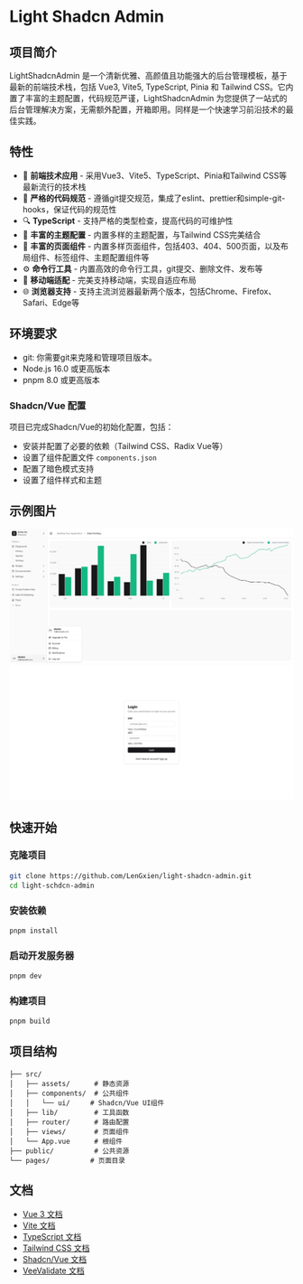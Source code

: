 # Light Shadcn Admin

## 项目简介

LightShadcnAdmin 是一个清新优雅、高颜值且功能强大的后台管理模板，基于最新的前端技术栈，包括 Vue3, Vite5, TypeScript, Pinia 和 Tailwind CSS。它内置了丰富的主题配置，代码规范严谨，LightShadcnAdmin 为您提供了一站式的后台管理解决方案，无需额外配置，开箱即用。同样是一个快速学习前沿技术的最佳实践。

## 特性

- 🚀 **前端技术应用** - 采用Vue3、Vite5、TypeScript、Pinia和Tailwind CSS等最新流行的技术栈
- 📝 **严格的代码规范** - 遵循git提交规范，集成了eslint、prettier和simple-git-hooks，保证代码的规范性
- 🔍 **TypeScript** - 支持严格的类型检查，提高代码的可维护性
- 🎨 **丰富的主题配置** - 内置多样的主题配置，与Tailwind CSS完美结合
- 📄 **丰富的页面组件** - 内置多样页面组件，包括403、404、500页面，以及布局组件、标签组件、主题配置组件等
- ⚙️ **命令行工具** - 内置高效的命令行工具，git提交、删除文件、发布等
- 📱 **移动端适配** - 完美支持移动端，实现自适应布局
- 🌐 **浏览器支持** - 支持主流浏览器最新两个版本，包括Chrome、Firefox、Safari、Edge等

## 环境要求

- git: 你需要git来克隆和管理项目版本。
- Node.js 16.0 或更高版本
- pnpm 8.0 或更高版本

### Shadcn/Vue 配置

项目已完成Shadcn/Vue的初始化配置，包括：

- 安装并配置了必要的依赖（Tailwind CSS、Radix Vue等）
- 设置了组件配置文件 `components.json`
- 配置了暗色模式支持
- 设置了组件样式和主题

## 示例图片

![](./public/images/dashboard.png)
![](./public/images/login.png)

## 快速开始

### 克隆项目

```bash
git clone https://github.com/LenGxien/light-shadcn-admin.git
cd light-schdcn-admin
```

### 安装依赖

```bash
pnpm install
```

### 启动开发服务器

```bash
pnpm dev
```

### 构建项目

```bash
pnpm build
```

## 项目结构

```
├── src/
│   ├── assets/      # 静态资源
│   ├── components/  # 公共组件
│   │   └── ui/     # Shadcn/Vue UI组件
│   ├── lib/         # 工具函数
│   ├── router/      # 路由配置
│   ├── views/       # 页面组件
│   └── App.vue      # 根组件
├── public/          # 公共资源
└── pages/          # 页面目录
```

## 文档

- [Vue 3 文档](https://vuejs.org/)
- [Vite 文档](https://vitejs.dev/)
- [TypeScript 文档](https://www.typescriptlang.org/)
- [Tailwind CSS 文档](https://tailwindcss.com/)
- [Shadcn/Vue 文档](https://www.shadcn-vue.com/)
- [VeeValidate 文档](https://vee-validate.logaretm.com/v4/)
